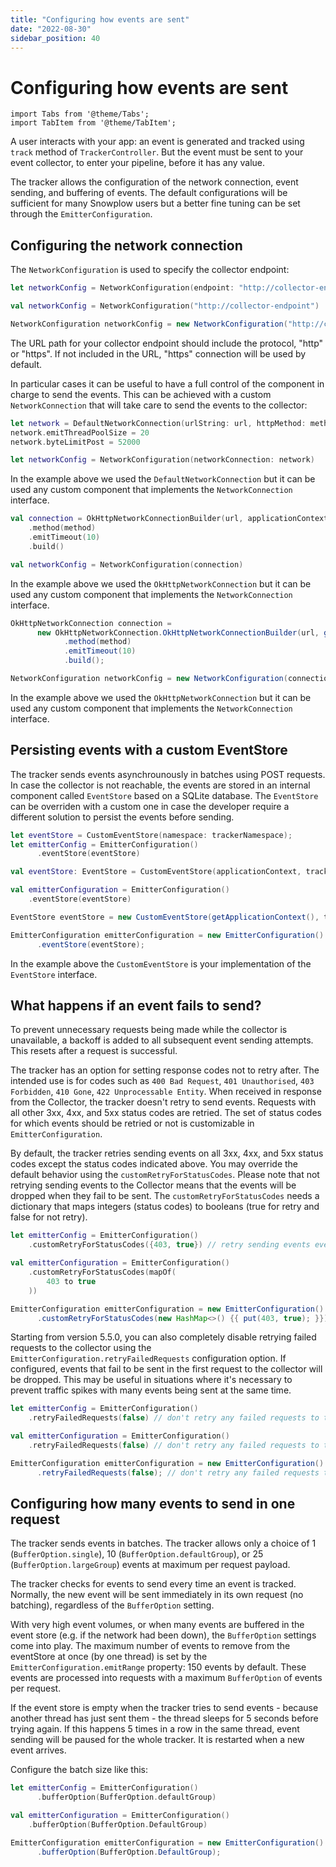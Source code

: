 ```yaml
---
title: "Configuring how events are sent"
date: "2022-08-30"
sidebar_position: 40
---
```


# Configuring how events are sent

```mdx-code-block
import Tabs from '@theme/Tabs';
import TabItem from '@theme/TabItem';
```

A user interacts with your app: an event is generated and tracked using `track` method of `TrackerController`. But the event must be sent to your event collector, to enter your pipeline, before it has any value.

The tracker allows the configuration of the network connection, event sending, and buffering of events. The default configurations will be sufficient for many Snowplow users but a better fine tuning can be set through the `EmitterConfiguration`.

## Configuring the network connection

The `NetworkConfiguration` is used to specify the collector endpoint:

<Tabs groupId="platform" queryString>
  <TabItem value="ios" label="iOS" default>

```swift
let networkConfig = NetworkConfiguration(endpoint: "http://collector-endpoint")
```

  </TabItem>
  <TabItem value="android" label="Android (Kotlin)">

```kotlin
val networkConfig = NetworkConfiguration("http://collector-endpoint")
```

  </TabItem>
  <TabItem value="android-java" label="Android (Java)">

```java
NetworkConfiguration networkConfig = new NetworkConfiguration("http://collector-endpoint");
```

  </TabItem>
</Tabs>


The URL path for your collector endpoint should include the protocol, "http" or "https". If not included in the URL, "https" connection will be used by default.

In particular cases it can be useful to have a full control of the component in charge to send the events. This can be achieved with a custom `NetworkConnection` that will take care to send the events to the collector:

<Tabs groupId="platform" queryString>
  <TabItem value="ios" label="iOS" default>

```swift
let network = DefaultNetworkConnection(urlString: url, httpMethod: method)
network.emitThreadPoolSize = 20
network.byteLimitPost = 52000

let networkConfig = NetworkConfiguration(networkConnection: network)
```

In the example above we used the `DefaultNetworkConnection` but it can be used any custom component that implements the `NetworkConnection` interface.

  </TabItem>
  <TabItem value="android" label="Android (Kotlin)">

```kotlin
val connection = OkHttpNetworkConnectionBuilder(url, applicationContext)
    .method(method)
    .emitTimeout(10)
    .build()

val networkConfig = NetworkConfiguration(connection)
```

In the example above we used the `OkHttpNetworkConnection` but it can be used any custom component that implements the `NetworkConnection` interface.

  </TabItem>
  <TabItem value="android-java" label="Android (Java)">

```java
OkHttpNetworkConnection connection =
      new OkHttpNetworkConnection.OkHttpNetworkConnectionBuilder(url, getApplicationContext())
            .method(method)
            .emitTimeout(10)
            .build();

NetworkConfiguration networkConfig = new NetworkConfiguration(connection);
```

In the example above we used the `OkHttpNetworkConnection` but it can be used any custom component that implements the `NetworkConnection` interface.

  </TabItem>
</Tabs>

## Persisting events with a custom EventStore

The tracker sends events asynchrounously in batches using POST requests. In case the collector is not reachable, the events are stored in an internal component called `EventStore` based on a SQLite database. The `EventStore` can be overriden with a custom one in case the developer require a different solution to persist the events before sending.

<Tabs groupId="platform" queryString>
  <TabItem value="ios" label="iOS" default>

```swift
let eventStore = CustomEventStore(namespace: trackerNamespace);
let emitterConfig = EmitterConfiguration()
      .eventStore(eventStore)
```

  </TabItem>
  <TabItem value="android" label="Android (Kotlin)">

```kotlin
val eventStore: EventStore = CustomEventStore(applicationContext, trackerNamespace)

val emitterConfiguration = EmitterConfiguration()
    .eventStore(eventStore)
```

  </TabItem>
  <TabItem value="android-java" label="Android (Java)">

```java
EventStore eventStore = new CustomEventStore(getApplicationContext(), trackerNamespace);

EmitterConfiguration emitterConfiguration = new EmitterConfiguration()
      .eventStore(eventStore);
```

  </TabItem>
</Tabs>

In the example above the `CustomEventStore` is your implementation of the `EventStore` interface.

## What happens if an event fails to send?

To prevent unnecessary requests being made while the collector is unavailable, a backoff is added to all subsequent event sending attempts. This resets after a request is successful.

The tracker has an option for setting response codes not to retry after. The intended use is for codes such as `400 Bad Request`, `401 Unauthorised`, `403 Forbidden`, `410 Gone`, `422 Unprocessable Entity`. When received in response from the Collector, the tracker doesn't retry to send events. Requests with all other 3xx, 4xx, and 5xx status codes are retried. The set of status codes for which events should be retried or not is customizable in `EmitterConfiguration`.

By default, the tracker retries sending events on all 3xx, 4xx, and 5xx status codes except the status codes indicated above. You may override the default behavior using the `customRetryForStatusCodes`. Please note that not retrying sending events to the Collector means that the events will be dropped when they fail to be sent. The `customRetryForStatusCodes` needs a dictionary that maps integers (status codes) to booleans (true for retry and false for not retry).

<Tabs groupId="platform" queryString>
  <TabItem value="ios" label="iOS" default>

```swift
let emitterConfig = EmitterConfiguration()
    .customRetryForStatusCodes({403, true}) // retry sending events even if collector returns 403 status
```

  </TabItem>
  <TabItem value="android" label="Android (Kotlin)">

```kotlin
val emitterConfiguration = EmitterConfiguration()
    .customRetryForStatusCodes(mapOf(
        403 to true
    ))
```

  </TabItem>
  <TabItem value="android-java" label="Android (Java)">

```java
EmitterConfiguration emitterConfiguration = new EmitterConfiguration()
      .customRetryForStatusCodes(new HashMap<>() {{ put(403, true); }});
```

  </TabItem>
</Tabs>

Starting from version 5.5.0, you can also completely disable retrying failed requests to the collector using the `EmitterConfiguration.retryFailedRequests` configuration option. If configured, events that fail to be sent in the first request to the collector will be dropped. This may be useful in situations where it's necessary to prevent traffic spikes with many events being sent at the same time.

<Tabs groupId="platform" queryString>
  <TabItem value="ios" label="iOS" default>

```swift
let emitterConfig = EmitterConfiguration()
    .retryFailedRequests(false) // don't retry any failed requests to the collector (defaults to true)
```

  </TabItem>
  <TabItem value="android" label="Android (Kotlin)">

```kotlin
val emitterConfiguration = EmitterConfiguration()
    .retryFailedRequests(false) // don't retry any failed requests to the collector (defaults to true)
```

  </TabItem>
  <TabItem value="android-java" label="Android (Java)">

```java
EmitterConfiguration emitterConfiguration = new EmitterConfiguration()
      .retryFailedRequests(false); // don't retry any failed requests to the collector (defaults to true)
```

  </TabItem>
</Tabs>

## Configuring how many events to send in one request

The tracker sends events in batches. The tracker allows only a choice of 1 (`BufferOption.single`), 10 (`BufferOption.defaultGroup`), or 25 (`BufferOption.largeGroup`) events at maximum per request payload. 

The tracker checks for events to send every time an event is tracked. Normally, the new event will be sent immediately in its own request (no batching), regardless of the `BufferOption` setting.

With very high event volumes, or when many events are buffered in the event store (e.g. if the network had been down), the `BufferOption` settings come into play. The maximum number of events to remove from the eventStore at once (by one thread) is set by the `EmitterConfiguration.emitRange` property: 150 events by default. These events are processed into requests with a maximum `BufferOption` of events per request.

If the event store is empty when the tracker tries to send events - because another thread has just sent them - the thread sleeps for 5 seconds before trying again. If this happens 5 times in a row in the same thread, event sending will be paused for the whole tracker. It is restarted when a new event arrives.

Configure the batch size like this:

<Tabs groupId="platform" queryString>
  <TabItem value="ios" label="iOS" default>

```swift
let emitterConfig = EmitterConfiguration()
      .bufferOption(BufferOption.defaultGroup)
```

  </TabItem>
  <TabItem value="android" label="Android (Kotlin)">

```kotlin
val emitterConfiguration = EmitterConfiguration()
    .bufferOption(BufferOption.DefaultGroup)
```

  </TabItem>
  <TabItem value="android-java" label="Android (Java)">

```java
EmitterConfiguration emitterConfiguration = new EmitterConfiguration()
      .bufferOption(BufferOption.DefaultGroup);
```

  </TabItem>
</Tabs>
